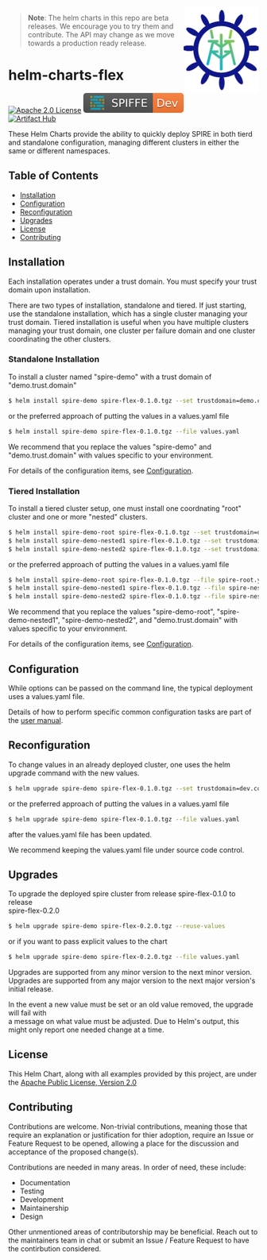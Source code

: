 <!-- vim: filetype=markdown colorcolumn=80 softtabstop=4 shiftwidth=4 tabstop=4 expandtab:
-->

<img src="spire-helm.svg" align="right" style="width: 30%; height: auto;" />

> **Note**: The helm charts in this repo are beta releases. We encourage you to try
> them and contribute. The API may change as we move towards a production ready release.

# helm-charts-flex

[![Apache 2.0 License](https://img.shields.io/github/license/spiffe/helm-charts)](https://opensource.org/licenses/Apache-2.0)
[![Development Phase](https://github.com/spiffe/spiffe/blob/main/.img/maturity/dev.svg)](https://github.com/spiffe/spiffe/blob/main/MATURITY.md#development)
[![Artifact Hub](https://img.shields.io/endpoint?url=https://artifacthub.io/badge/repository/spiffe)](https://artifacthub.io/packages/search?repo=spiffe)

These Helm Charts provide the ability to quickly deploy SPIRE in both tierd
and standalone configuration, managing different clusters in either the same
or different namespaces.

## Table of Contents

- [Installation](#installation)
- [Configuration](#configuration)
- [Reconfiguration](#reonfiguration)
- [Upgrades](#upgrades)
- [License](#license)
- [Contributing](#contributing)

## Installation

Each installation operates under a trust domain.  You must specify your trust
domain upon installation.

There are two types of installation, standalone and tiered.  If just starting,
use the standalone installation, which has a single cluster managing your
trust domain.  Tiered installation is useful when you have multiple clusters
managing your trust domain, one cluster per failure domain and one cluster
coordinating the other clusters.

### Standalone Installation

To install a cluster named "spire-demo" with a trust domain of "demo.trust.domain"

```bash
$ helm install spire-demo spire-flex-0.1.0.tgz --set trustdomain=demo.company.com
``` 

or the preferred approach of putting the values in a values.yaml file

```bash
$ helm install spire-demo spire-flex-0.1.0.tgz --file values.yaml
```

We recommend that you replace the values "spire-demo" and "demo.trust.domain"
with values specific to your environment.

For details of the configuration items, see [Configuration](#configuration).

### Tiered Installation

To install a tiered cluster setup, one must install one coordnating "root" cluster
and one or more "nested" clusters.

```bash
$ helm install spire-demo-root spire-flex-0.1.0.tgz --set trustdomain=demo.company.com --set type=root
$ helm install spire-demo-nested1 spire-flex-0.1.0.tgz --set trustdomain=demo.company.com --set type=nested
$ helm install spire-demo-nested2 spire-flex-0.1.0.tgz --set trustdomain=demo.company.com --set type=nested
``` 

or the preferred approach of putting the values in a values.yaml file

```bash
$ helm install spire-demo-root spire-flex-0.1.0.tgz --file spire-root.yaml
$ helm install spire-demo-nested1 spire-flex-0.1.0.tgz --file spire-nested1.yaml
$ helm install spire-demo-nested2 spire-flex-0.1.0.tgz --file spire-nested2.yaml
```

We recommend that you replace the values "spire-demo-root", "spire-demo-nested1",
"spire-demo-nested2", and "demo.trust.domain" with values specific to your environment.

For details of the configuration items, see [Configuration](#configuration).

## Configuration

While options can be passed on the command line, the typical deployment uses
a values.yaml file.

Details of how to perform specific common configuration tasks are part of the
[user manual](https://github.com/spiffe/helm-charts-flex/blob/main/spire-flex/CONFIGURATION.md).

## Reconfiguration

To change values in an already deployed cluster, one uses the helm upgrade
command with the new values.

```bash
$ helm upgrade spire-demo spire-flex-0.1.0.tgz --set trustdomain=dev.company.com
```

or the preferred approach of putting the values in a values.yaml file

```bash
$ helm upgrade spire-demo spire-flex-0.1.0.tgz --file values.yaml
```

after the values.yaml file has been updated.

We recommend keeping the values.yaml file under source code control.

## Upgrades

To upgrade the deployed spire cluster from release spire-flex-0.1.0 to release       
spire-flex-0.2.0                                                                     
                                                                                
``` bash                                                                        
$ helm upgrade spire-demo spire-flex-0.2.0.tgz --reuse-values                        
```                                                                             
                                                                                
or if you want to pass explicit values to the chart                             
                                                                                
```bash                                                                         
$ helm upgrade spire-demo spire-flex-0.2.0.tgz --file values.yaml                    
```                                                                             
                                                                                
Upgrades are supported from any minor version to the next minor version.  Upgrades
are supported from any major version to the next major version's initial release.                                                                        
                                                                                
In the event a new value must be set or an old value removed, the upgrade will fail with      
a message on what value must be adjusted.  Due to Helm's output, this might only
report one needed change at a time. 

## License

This Helm Chart, along with all examples provided by this project, are under the
[Apache Public License, Version 2.0](https://opensource.org/licenses/Apache-2.0)

## Contributing

Contributions are welcome.  Non-trivial contributions, meaning those that require
an explanation or justification for thier adoption, require an Issue or Feature
Request to be opened, allowing a place for the discussion and acceptance of the
proposed change(s).

Contributions are needed in many areas.  In order of need, these include:

- Documentation
- Testing
- Development
- Maintainership
- Design

Other unmentioned areas of contributorship may be beneficial.  Reach out to
the maintainers team in chat or submit an Issue / Feature Request to have the
contirbution considered.

